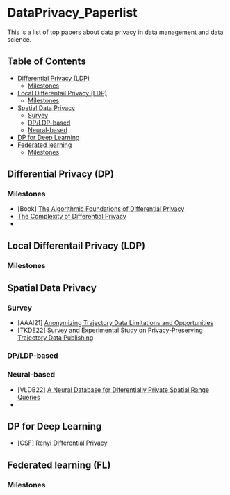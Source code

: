 # DataPrivacy_Paperlist

This is a list of top papers about data privacy in data management and data science.

## Table of Contents

- [Differential Privacy (LDP)](#differential-privacy-ldp)
  - [Milestones](#milestones)
- [Local Differentail Privacy (LDP)](#local-differentail-privacy-ldp)
  - [Milestones](#milestones-1)
- [Spatial Data Privacy](#spatial-data-privacy)
  - [Survey](#survey)
  - [DP/LDP-based](#dp/ldp-based)
  - [Neural-based](#neural-based)
- [DP for Deep Learning](#dp-for-deep-learning)
- [Federated learning](#federated-learning)
  - [Milestones](#milestones-2)




## Differential Privacy (DP)

### Milestones

* [Book] [The Algorithmic Foundations of Differential Privacy](https://www.cis.upenn.edu/~aaroth/Papers/privacybook.pdf)
* [The Complexity of Differential Privacy](https://salil.seas.harvard.edu/publications/complexity-differential-privacy)
* 



## Local Differentail Privacy (LDP)

### Milestones


## Spatial Data Privacy

### Survey

* [AAAI21] [Anonymizing Trajectory Data Limitations and Opportunities](https://aaai-ppai22.github.io/files/25.pdf)
* [TKDE22] [Survey and Experimental Study on Privacy-Preserving Trajectory Data Publishing](https://ieeexplore.ieee.org/document/9772978/)

### DP/LDP-based


### Neural-based

* [VLDB22] [A Neural Database for Diferentially Private Spatial Range Queries](https://arxiv.org/abs/2108.01496)
* 

## DP for Deep Learning

* [CSF] [Renyi Differential Privacy](https://arxiv.org/abs/1702.07476)


## Federated learning (FL)

### Milestones